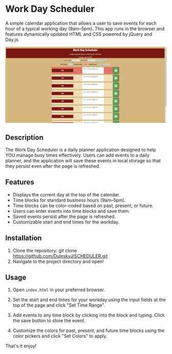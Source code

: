 # Work Day Scheduler

A simple calendar application that allows a user to save events for each hour of a typical working day (9am–5pm). This app runs in the browser and features dynamically updated HTML and CSS powered by jQuery and Day.js.

![](assets/Screenshot%20(45).png)

## Description

The Work Day Scheduler is a daily planner application designed to help YOU  manage busy times effectively. Users can add events to a daily planner, and the application will save these events in local storage so that they persist even after the page is refreshed.

## Features

- Displays the current day at the top of the calendar.
- Time blocks for standard business hours (9am–5pm).
- Time blocks can be color-coded based on past, present, or future.
- Users can enter events into time blocks and save them.
- Saved events persist after the page is refreshed.
- Customizable start and end times for the workday.

## Installation

1. Clone the repository:
    git clone https://github.com/DuleskyJ/SCHEDULER.git
2. Navigate to the project directory and open!

## Usage

1. Open `index.html` in your preferred browser.

2. Set the start and end times for your workday using the input fields at the top of the page and click "Set Time Range".

3. Add events to any time block by clicking into the block and typing. Click the save button to store the event.

4. Customize the colors for past, present, and future time blocks using the color pickers and click "Set Colors" to apply.

That's it enjoy!

